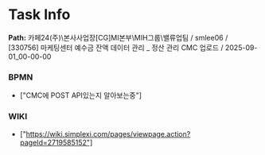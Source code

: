 # Task Info

**Path:** 카페24(주)\본사사업장\[CG]MI본부\MIH그룹\밸류업팀 / smlee06 / [330756] 마케팅센터 예수금 잔액 데이터 관리 _ 정산 관리 CMC 업로드 / 2025-09-01_00-00-00

### BPMN
- ["CMC에 POST API있는지 알아보는중"]

### WIKI
- ["https://wiki.simplexi.com/pages/viewpage.action?pageId=2719585152"]


